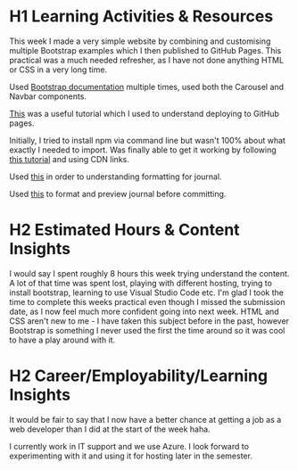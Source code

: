 # H1 **Learning Activities & Resources**
This week I made a very simple website by combining and customising multiple Bootstrap examples which I then published to GitHub Pages. This practical was a much needed refresher, as I have not done anything HTML or CSS in a very long time. 

Used [Bootstrap documentation](https://getbootstrap.com/docs/5.3/getting-started/introduction/) multiple times, used both the Carousel and Navbar components.


[This](https://www.youtube.com/watch?v=XGcuxuhV-Jg&t=300s) was a useful tutorial which I used to understand deploying to GitHub pages.

Initially, I tried to install npm via command line but wasn't 100% about what exactly I needed to import. Was finally able to get it working by following [this tutorial](https://www.youtube.com/watch?v=yhiQCQITyq0) and using CDN links.

Used [this](https://www.markdownguide.org/cheat-sheet/) in order to understanding formatting for journal.

Used [this](https://stackedit.io/) to format and preview journal before committing.

# H2 **Estimated Hours & Content Insights**
I would say I spent roughly 8 hours this week trying understand the content. A lot of that time was spent lost, playing with different hosting, trying to install bootstrap, learning to use Visual Studio Code etc. 
I'm glad I took the time to complete this weeks practical even though I missed the submission date, as I now feel much more confident going into next week. HTML and CSS aren't new to me - I have taken this
subject before in the past, however Bootstrap is something I never used the first the time around so it was cool to have a play around with it. 

# H2 **Career/Employability/Learning Insights**
It would be fair to say that I now have a better chance at getting a job as a web developer than I did at the start of the week haha. 

I currently work in IT support and we use Azure. I look forward to experimenting with it and using it for hosting later in the semester. 
